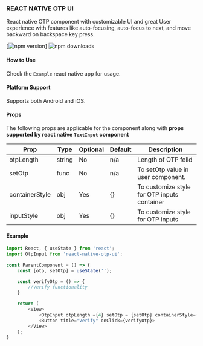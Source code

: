 ### REACT NATIVE OTP UI

React native OTP component with customizable UI and great User experience with features like auto-focusing, auto-focus to next, and move backward on backspace key press.

[![npm version](https://badge.fury.io/js/react-native-otp-ui.svg)]
![npm downloads](https://img.shields.io/npm/dw/react-native-otp-ui)

#### How to Use

Check the `Example` react native app for usage.

#### Platform Support

Supports both Android and iOS.

#### Props

The following props are applicable for the component along with **props supported by react native `TextInput` component**

| Prop                 | Type   | Optional | Default      | Description                                        |
| -------------------- | ------ | -------- | ------------ | ---------------------------------------------------
| otpLength            | string | No       | n/a          | Length of OTP feild                                |
| setOtp               | func   | No       | n/a          | To setOtp value in user component.                 |
| containerStyle       | obj    | Yes      | {}           | To customize style for OTP inputs container        |
| inputStyle           | obj    | Yes      | {}           | To customize style for OTP inputs                  |

#### Example

```javascript
import React, { useState } from 'react';
import OtpInput from 'react-native-otp-ui';

const ParentComponent = () => {
    const [otp, setOtp] = useState('');

    const verifyOtp = () => {
        //Verify functionality
    }

    return (
        <View>
            <OtpInput otpLength ={4} setOtp = {setOtp} containerStyle={backgroundColor:'yellow'} inputStyle ={backgroundColor:'red'} >
            <Button title="Verify" onClick={verifyOtp}>
        </View>
    );
}
```

